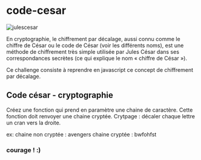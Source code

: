 # code-cesar

![julescesar](https://user-images.githubusercontent.com/16645022/57630592-2e163280-759e-11e9-94d4-d6cda739554a.jpg)

En cryptographie, le chiffrement par décalage, aussi connu comme le chiffre de César ou le code de César (voir les différents noms), est une méthode de chiffrement très simple utilisée par Jules César dans ses correspondances secrètes (ce qui explique le nom « chiffre de César »).

Ce challenge consiste à reprendre en javascript ce concept de chiffrement par décalage.

## Code césar - cryptographie

Créez une fonction qui prend en paramètre une chaine de caractère.
Cette fonction doit renvoyer une chaine cryptée.
Crytpage : décaler chaque lettre un cran vers la droite.

ex: chaine non cryptée : avengers
    chaine cryptée : bwfohfst

### courage ! :)
